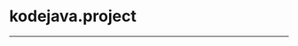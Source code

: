 # kodejava.project
--------------------------------------------------------------------------------

